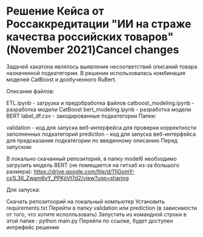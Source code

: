 # Решение Кейса от Россаккредитации "ИИ на страже качества российских товаров" (November 2021)Cancel changes

Задачей хакатона являлось выявление несоответствий описаний товара назначенной подкатегории. В решении использовалась комбинация моделей CatBoost и дообученного RuBert.

Описание файлов:

ETL.ipynb - загрузка и предобработка файлов
catboost_modeling.ipynb - разработка модели CatBoost
bert_modeling.ipynb - разработка модели BERT
label_df.csv - закодированные подкатегории
Папки:

validation - код для запуска веб-интерфейса для проверки корректности заполненных подкатегорий
prediction - код для запуска веб-интерфейса для предсказания подкатегории по введенному описанию
Перед запуском:

В локально скачанный репозиторий, в папку model6 необзодимо загрузить модель BERT (не помещается на гитхаб из-за большого размера): https://drive.google.com/file/d/11jGomY-cs1L36_Zwam6vY_PPKjjVt7d2/view?usp=sharing

Для запуска:

Скачать репозитоорий на локальный компьютер
Установить requirements.txt
Перейти в папку validation или prediction (в зависимости от того, что хотите исполльзовать)
Запустить из командной строки в этой папке : python main.py
Перейти по ссылке, будет доступен интрефейс решения

